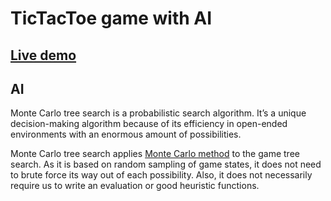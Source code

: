 # TicTacToe game with AI 

## [Live demo](https://cwayfinder.github.io/ng-tic-tac-toe/)

## AI

Monte Carlo tree search is a probabilistic search algorithm. It’s a unique decision-making algorithm because of its efficiency in open-ended environments with an enormous amount of possibilities.

Monte Carlo tree search applies [Monte Carlo method](https://en.wikipedia.org/wiki/Monte_Carlo_method) to the game tree search. As it is based on random sampling of game states, it does not need to brute force its way out of each possibility. Also, it does not necessarily require us to write an evaluation or good heuristic functions.
